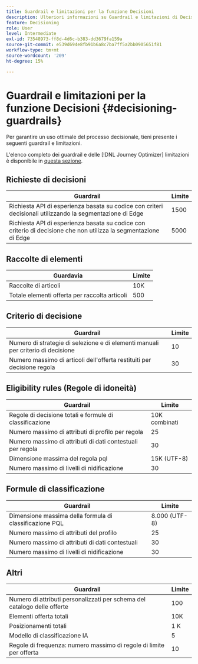 ```yaml
---
title: Guardrail e limitazioni per la funzione Decisioni
description: Ulteriori informazioni su Guardrail e limitazioni di Decisioning.
feature: Decisioning
role: User
level: Intermediate
exl-id: 73548973-ff8d-4d6c-b383-dd3679fa159a
source-git-commit: e539d694e8fb91b6a8c7ba7ff5a2bb0905651f81
workflow-type: tm+mt
source-wordcount: '209'
ht-degree: 15%

---
```


# Guardrail e limitazioni per la funzione Decisioni {#decisioning-guardrails}

Per garantire un uso ottimale del processo decisionale, tieni presente i seguenti guardrail e limitazioni.

L&#39;elenco completo dei guardrail e delle [!DNL Journey Optimizer] limitazioni è disponibile in [questa sezione](../start/guardrails.md).

## Richieste di decisioni

| Guardrail | Limite |
| ------- | ------- |
| Richiesta API di esperienza basata su codice con criteri decisionali utilizzando la segmentazione di Edge | 1500 |
| Richiesta API di esperienza basata su codice con criterio di decisione che non utilizza la segmentazione di Edge | 5000 |

## Raccolte di elementi

| Guardavia | Limite |
| ------- | ------- |
| Raccolte di articoli | 10K |
| Totale elementi offerta per raccolta articoli | 500 |

## Criterio di decisione

| Guardrail | Limite |
| ------- | ------- |
| Numero di strategie di selezione e di elementi manuali per criterio di decisione | 10 |
| Numero massimo di articoli dell&#39;offerta restituiti per decisione regola | 30 |

## Eligibility rules (Regole di idoneità)

| Guardrail | Limite |
| ------- | ------- |
| Regole di decisione totali e formule di classificazione | 10K combinati |
| Numero massimo di attributi di profilo per regola | 25 |
| Numero massimo di attributi di dati contestuali per regola | 30 |
| Dimensione massima del regola pql | 15K (UTF-8) |
| Numero massimo di livelli di nidificazione | 30 |

## Formule di classificazione

| Guardrail | Limite |
| ------- | ------- |
| Dimensione massima della formula di classificazione PQL | 8.000 (UTF-8) |
| Numero massimo di attributi del profilo | 25 |
| Numero massimo di attributi di dati contestuali | 30 |
| Numero massimo di livelli di nidificazione | 30 |

## Altri

| Guardrail | Limite |
| ------- | ------- |
| Numero di attributi personalizzati per schema del catalogo delle offerte | 100 |
| Elementi offerta totali | 10K |
| Posizionamenti totali | 1 K |
| Modello di classificazione IA | 5 |
| Regole di frequenza: numero massimo di regole di limite per offerta | 10 |
